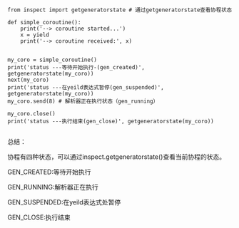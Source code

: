 ```

from inspect import getgeneratorstate # 通过getgeneratorstate查看协程状态

def simple_coroutine():
    print('--> coroutine started...')
    x = yield
    print('--> coroutine received:', x)


my_coro = simple_coroutine()
print('status ---等待开始执行-(gen_created)', getgeneratorstate(my_coro))
next(my_coro)
print('status ---在yeild表达式暂停(gen_suspended)', getgeneratorstate(my_coro))
my_coro.send(8) # 解析器正在执行状态（gen_running）

my_coro.close()
print('status ---执行结束(gen_close)', getgeneratorstate(my_coro))


```

总结：

协程有四种状态，可以通过inspect.getgeneratorstate\(\)查看当前协程的状态。

GEN\_CREATED:等待开始执行

GEN\_RUNNING:解析器正在执行

GEN\_SUSPENDED:在yeild表达式处暂停

GEN\_CLOSE:执行结束

 

